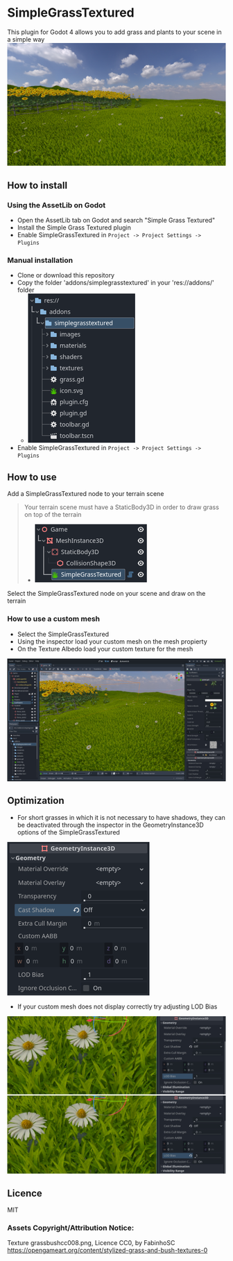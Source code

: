 # SimpleGrassTextured
This plugin for Godot 4 allows you to add grass and plants to your scene in a simple way
![Preview Image](https://github.com/IcterusGames/SimpleGrassTexturedPreview/raw/main/previews/preview_03.jpg)


## How to install

### Using the AssetLib on Godot
* Open the AssetLib tab on Godot and search "Simple Grass Textured"
* Install the Simple Grass Textured plugin
* Enable SimpleGrassTextured in `Project -> Project Settings -> Plugins`

### Manual installation
* Clone or download this repository
* Copy the folder 'addons/simplegrasstextured' in your 'res://addons/' folder
  - ![Preview folder](https://github.com/IcterusGames/SimpleGrassTexturedPreview/raw/main/previews/folder.png)
* Enable SimpleGrassTextured in `Project -> Project Settings -> Plugins`

## How to use

Add a SimpleGrassTextured node to your terrain scene
> Your terrain scene must have a StaticBody3D in order to draw grass on top of the terrain
> - ![Preview scene](https://github.com/IcterusGames/SimpleGrassTexturedPreview/raw/main/previews/simple_scene.png)

Select the SimpleGrassTextured node on your scene and draw on the terrain

### How to use a custom mesh

* Select the SimpleGrassTextured
* Using the inspector load your custom mesh on the mesh propierty
* On the Texture Albedo load your custom texture for the mesh

![Preview custom mesh](https://github.com/IcterusGames/SimpleGrassTexturedPreview/raw/main/previews/preview_04.jpg)

## Optimization

* For short grasses in which it is not necessary to have shadows, they can be deactivated through the inspector in the GeometryInstance3D options of the SimpleGrassTextured

![Inspector GeometryInstance3D](https://github.com/IcterusGames/SimpleGrassTexturedPreview/raw/main/previews/cast_shadows.png)

* If your custom mesh does not display correctly try adjusting LOD Bias

![Inspector lod 1](https://github.com/IcterusGames/SimpleGrassTexturedPreview/raw/main/previews/lod_bias_1.jpg)
![Inspector lod 5](https://github.com/IcterusGames/SimpleGrassTexturedPreview/raw/main/previews/lod_bias_5.jpg)

## Licence

MIT

### Assets Copyright/Attribution Notice:

Texture grassbushcc008.png, Licence CC0, by FabinhoSC https://opengameart.org/content/stylized-grass-and-bush-textures-0

